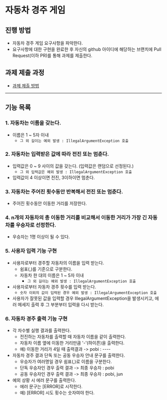 # 자동차 경주 게임

## 진행 방법

* 자동차 경주 게임 요구사항을 파악한다.
* 요구사항에 대한 구현을 완료한 후 자신의 github 아이디에 해당하는 브랜치에 Pull Request(이하 PR)를 통해 과제를 제출한다.

## 과제 제출 과정

* [과제 제출 방법](https://github.com/next-step/nextstep-docs/tree/master/precourse)

---

## 기능 목록

### 1. 자동차는 이름을 갖는다.

* 이름은 1 ~ 5자 이내
    * `그 외 길이는 예외 발생 : IllegalArgumentException 호출`

### 2. 자동차는 입력받은 값에 따라 전진 또는 멈춘다.

* 입력값은 0 ~ 9 사이의 값을 갖는다. (입력값은 랜덤으로 선정된다.)
    * `그 외 입력값은 예외 발생 : IllegalArgumentException 호출`
* 입력값이 4 이상이면 전진, 3이하이면 멈춘다.

### 3. 자동차는 주어진 횟수동안 반복해서 전진 또는 멈춘다.

* 주어진 횟수동안 이동한 거리를 저장한다.

### 4. n개의 자동차의 총 이동한 거리를 비교해서 이동한 거리가 가장 긴 자동차를 우승자로 선정한다.

* 우승자는 1명 이상이 될 수 있다.

### 5. 사용자 입력 기능 구현

* 사용자로부터 경주할 자동차의 이름을 입력 받는다.
    * 쉼표(,)를 기준으로 구분한다.
    * 자동차 한 대의 이름은 1 ~ 5자 이내
        * `그 외 길이는 예외 발생 : IllegalArgumentException 호출`
* 사용자로부터 자동차 경주 횟수를 입력 받는다.
    * `숫자 이외의 값이 입력된 경우 예외 발생 : IllegalArgumentException 호출`
* 사용자가 잘못된 값을 입력할 경우 IllegalArgumentException을 발생시키고, 에러 메세지 출력 후 그 부분부터 입력을 다시 받는다.

### 6. 자동차 경주 출력 기능 구현

* 각 차수별 실행 결과를 출력한다.
    * 전진하는 자동차를 출력할 때 자동차 이름을 같이 출력한다.
    * 자동차 이름 옆에 이동한 거리만큼 '-'(하이픈)을 출력한다.
    * 예) 이동한 거리가 4일 때 출력결과 -> pobi : ----
* 자동차 경주 결과 단독 또는 공동 우승자 안내 문구를 출력한다.
    * 우승자가 여러명일 경우 쉼표(,)로 이름을 구분한다.
    * 단독 우승자인 경우 출력 결과 -> 최종 우승자 : pobi
    * 공동 우승자인 경우 출력 결과 -> 최종 우승자 : pobi, jun
* 예외 상황 시 에러 문구를 출력한다.
    * 에러 문구는 [ERROR]로 시작한다.
    * 예) [ERROR] 시도 횟수는 숫자여야 한다.
